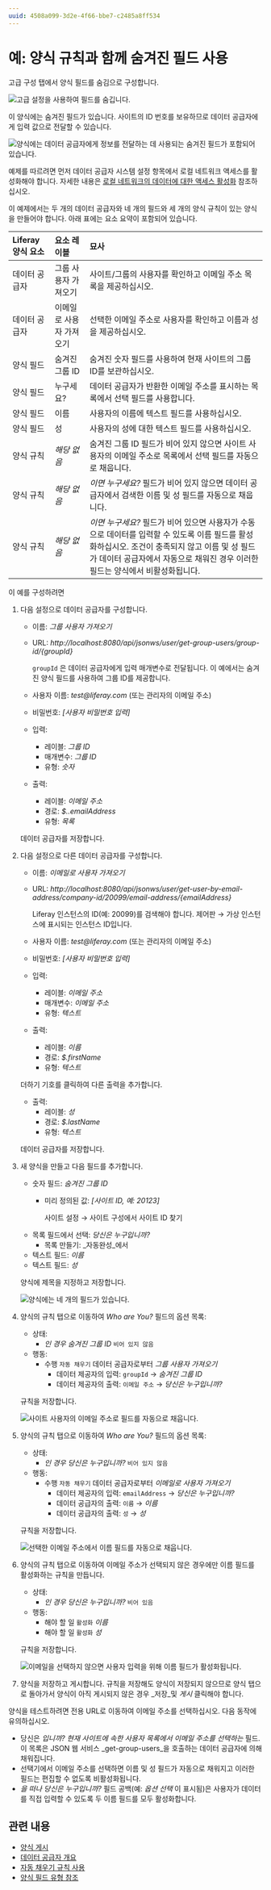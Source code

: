 ```yaml
---
uuid: 4508a099-3d2e-4f66-bbe7-c2485a8ff534
---
```


# 예: 양식 규칙과 함께 숨겨진 필드 사용

고급 구성 탭에서 양식 필드를 숨김으로 구성합니다.

![고급 설정을 사용하여 필드를 숨깁니다.](./example-using-hidden-fields-with-form-rules/images/06.png)

이 양식에는 숨겨진 필드가 있습니다. 사이트의 ID 번호를 보유하므로 데이터 공급자에게 입력 값으로 전달할 수 있습니다.

![양식에는 데이터 공급자에게 정보를 전달하는 데 사용되는 숨겨진 필드가 포함되어 있습니다.](./example-using-hidden-fields-with-form-rules/images/05.gif)

예제를 따르려면 먼저 데이터 공급자 시스템 설정 항목에서 로컬 네트워크 액세스를 활성화해야 합니다. 자세한 내용은 [로컬 네트워크의 데이터에 대한 액세스 활성화](../data-providers/using-the-rest-data-provider-to-populate-form-options.md#enabling-access-to-data-on-the-local-network) 참조하십시오.

이 예제에서는 두 개의 데이터 공급자와 네 개의 필드와 세 개의 양식 규칙이 있는 양식을 만들어야 합니다. 아래 표에는 요소 요약이 포함되어 있습니다.

| Liferay 양식 요소 | 요소 레이블        | 묘사                                                                                                                                |
|:------------- |:------------- |:--------------------------------------------------------------------------------------------------------------------------------- |
| 데이터 공급자       | 그룹 사용자 가져오기   | 사이트/그룹의 사용자를 확인하고 이메일 주소 목록을 제공하십시오.                                                                                              |
| 데이터 공급자       | 이메일로 사용자 가져오기 | 선택한 이메일 주소로 사용자를 확인하고 이름과 성을 제공하십시오.                                                                                              |
| 양식 필드         | 숨겨진 그룹 ID     | 숨겨진 숫자 필드를 사용하여 현재 사이트의 그룹 ID를 보관하십시오.                                                                                            |
| 양식 필드         | 누구세요?         | 데이터 공급자가 반환한 이메일 주소를 표시하는 목록에서 선택 필드를 사용합니다.                                                                                      |
| 양식 필드         | 이름            | 사용자의 이름에 텍스트 필드를 사용하십시오.                                                                                                          |
| 양식 필드         | 성             | 사용자의 성에 대한 텍스트 필드를 사용하십시오.                                                                                                        |
| 양식 규칙         | _해당 없음_       | 숨겨진 그룹 ID 필드가 비어 있지 않으면 사이트 사용자의 이메일 주소로 목록에서 선택 필드를 자동으로 채웁니다.                                                                   |
| 양식 규칙         | _해당 없음_       | _이면 누구세요?_ 필드가 비어 있지 않으면 데이터 공급자에서 검색한 이름 및 성 필드를 자동으로 채웁니다.                                                                      |
| 양식 규칙         | _해당 없음_       | _이면 누구세요?_ 필드가 비어 있으면 사용자가 수동으로 데이터를 입력할 수 있도록 이름 필드를 활성화하십시오. 조건이 충족되지 않고 이름 및 성 필드가 데이터 공급자에서 자동으로 채워진 경우 이러한 필드는 양식에서 비활성화됩니다. |

이 예를 구성하려면

1. 다음 설정으로 데이터 공급자를 구성합니다.
    - 이름: _그룹 사용자 가져오기_
    - URL: _http://localhost:8080/api/jsonws/user/get-group-users/group-id/{groupId}_

        `groupId` 은 데이터 공급자에게 입력 매개변수로 전달됩니다. 이 예에서는 숨겨진 양식 필드를 사용하여 그룹 ID를 제공합니다.

    - 사용자 이름: _test@liferay.com_ (또는 관리자의 이메일 주소)
    - 비밀번호: _[사용자 비밀번호 입력]_
    - 입력:
        - 레이블: _그룹 ID_
        - 매개변수: _그룹 ID_
        - 유형: _숫자_
    - 출력:
        - 레이블: _이메일 주소_
        - 경로: _$..emailAddress_
        - 유형: _목록_

    데이터 공급자를 저장합니다.

1. 다음 설정으로 다른 데이터 공급자를 구성합니다.
    - 이름: _이메일로 사용자 가져오기_
    - URL: _http://localhost:8080/api/jsonws/user/get-user-by-email-address/company-id/20099/email-address/{emailAddress}_

        Liferay 인스턴스의 ID(예: 20099)를 검색해야 합니다. 제어판 &rarr; 가상 인스턴스에 표시되는 인스턴스 ID입니다.

    - 사용자 이름: _test@liferay.com_ (또는 관리자의 이메일 주소)
    - 비밀번호: _[사용자 비밀번호 입력]_
    - 입력:
        - 레이블: _이메일 주소_
        - 매개변수: _이메일 주소_
        - 유형: _텍스트_
    - 출력:
        - 레이블: _이름_
        - 경로: _$.firstName_
        - 유형: _텍스트_

    더하기 기호를 클릭하여 다른 출력을 추가합니다.
    - 출력:
        - 레이블: _성_
        - 경로: _$.lastName_
        - 유형: _텍스트_

    데이터 공급자를 저장합니다.

1. 새 양식을 만들고 다음 필드를 추가합니다.
    - 숫자 필드: _숨겨진 그룹 ID_
        - 미리 정의된 값: _[사이트 ID, 예: 20123]_

            사이트 설정 &rarr; 사이트 구성에서 사이트 ID 찾기
    - 목록 필드에서 선택: _당신은 누구입니까?_
        - 목록 만들기: _자동완성_에서
    - 텍스트 필드: _이름_
    - 텍스트 필드: _성_

    양식에 제목을 지정하고 저장합니다.

    ![양식에는 네 개의 필드가 있습니다.](./example-using-hidden-fields-with-form-rules/images/01.png)

1. 양식의 규칙 탭으로 이동하여 _Who are You?_ 필드의 옵션 목록:
    - 상태:
        - _인 경우 숨겨진 그룹 ID_ `비어 있지 않음`
    - 행동:
        - 수행 `자동 채우기` 데이터 공급자로부터 _그룹 사용자 가져오기_
            - 데이터 제공자의 입력: `groupId` &rarr; _숨겨진 그룹 ID_
            - 데이터 제공자의 출력: `이메일 주소` &rarr; _당신은 누구입니까?_

    규칙을 저장합니다.

    ![사이트 사용자의 이메일 주소로 필드를 자동으로 채웁니다.](./example-using-hidden-fields-with-form-rules/images/02.png)

1. 양식의 규칙 탭으로 이동하여 _Who are You?_ 필드의 옵션 목록:
    - 상태:
        - _인 경우 당신은 누구입니까?_ `비어 있지 않음`
    - 행동:
        - 수행 `자동 채우기` 데이터 공급자로부터 _이메일로 사용자 가져오기_
            - 데이터 제공자의 입력: `emailAddress` &rarr; _당신은 누구입니까?_
            - 데이터 공급자의 출력: `이름` &rarr; _이름_
            - 데이터 공급자의 출력: `성` &rarr; _성_

    규칙을 저장합니다.

    ![선택한 이메일 주소에서 이름 필드를 자동으로 채웁니다.](./example-using-hidden-fields-with-form-rules/images/03.png)

1. 양식의 규칙 탭으로 이동하여 이메일 주소가 선택되지 않은 경우에만 이름 필드를 활성화하는 규칙을 만듭니다.
    - 상태:
        - _인 경우 당신은 누구입니까?_ `비어 있음`
    - 행동:
        - 해야 할 일 `활성화` _이름_
        - 해야 할 일 `활성화` _성_

    규칙을 저장합니다.

    ![이메일을 선택하지 않으면 사용자 입력을 위해 이름 필드가 활성화됩니다.](./example-using-hidden-fields-with-form-rules/images/04.png)

1. 양식을 저장하고 게시합니다. 규칙을 저장해도 양식이 저장되지 않으므로 양식 탭으로 돌아가서 양식이 아직 게시되지 않은 경우 _저장_및 _게시_ 클릭해야 합니다.


양식을 테스트하려면 전용 URL로 이동하여 이메일 주소를 선택하십시오. 다음 동작에 유의하십시오.

- 당신은 _입니까? 현재 사이트에 속한 사용자 목록에서 이메일 주소를 선택하는_ 필드. 이 목록은 JSON 웹 서비스 _get-group-users_을 호출하는 데이터 공급자에 의해 채워집니다.
- 선택기에서 이메일 주소를 선택하면 이름 및 성 필드가 자동으로 채워지고 이러한 필드는 편집할 수 없도록 비활성화됩니다.
- _을 떠나 당신은 누구입니까?_ 필드 공백(예: _옵션 선택_ 이 표시됨)은 사용자가 데이터를 직접 입력할 수 있도록 두 이름 필드를 모두 활성화합니다.

## 관련 내용

- [양식 게시](../creating-and-managing-forms/creating-forms.md#publishing-a-form)
- [데이터 공급자 개요](../data-providers/data-providers-overview.md)
- [자동 채우기 규칙 사용](./using-the-autofill-rule.md)
- [양식 필드 유형 참조](../creating-and-managing-forms/forms-field-types-reference.md)
